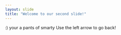 ```yaml
---
layout: slide
title: "Welcome to our second slide!"
---
```

:) your a pants of smarty
Use the left arrow to go back!

